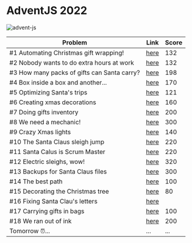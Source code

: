 # AdventJS 2022

![advent-js](https://user-images.githubusercontent.com/94259578/205131298-f8a55888-6bd6-4445-af8d-4dbb7af3236b.png)

| Problem                                     | Link                                                                               | Score |
| ------------------------------------------- | ---------------------------------------------------------------------------------- | ----- |
| #1 Automating Christmas gift wrapping!      | [here](https://github.com/PChaparro/adventjs-2022/blob/main/challenge-01/index.js) | 132   |
| #2 Nobody wants to do extra hours at work   | [here](https://github.com/PChaparro/adventjs-2022/blob/main/challenge-02/index.js) | 132   |
| #3 How many packs of gifts can Santa carry? | [here](https://github.com/PChaparro/adventjs-2022/blob/main/challenge-03/index.js) | 198   |
| #4 Box inside a box and another...          | [here](https://github.com/PChaparro/adventjs-2022/blob/main/challenge-04/index.js) | 170   |
| #5 Optimizing Santa's trips                 | [here](https://github.com/PChaparro/adventjs-2022/blob/main/challenge-05/index.js) | 121   |
| #6 Creating xmas decorations                | [here](https://github.com/PChaparro/adventjs-2022/blob/main/challenge-06/index.js) | 160   |
| #7 Doing gifts inventory                    | [here](https://github.com/PChaparro/adventjs-2022/blob/main/challenge-07/index.js) | 200   |
| #8 We need a mechanic!                      | [here](https://github.com/PChaparro/adventjs-2022/blob/main/challenge-08/index.js) | 300   |
| #9 Crazy Xmas lights                        | [here](https://github.com/PChaparro/adventjs-2022/blob/main/challenge-09/index.js) | 140   |
| #10 The Santa Claus sleigh jump             | [here](https://github.com/PChaparro/adventjs-2022/blob/main/challenge-10/index.js) | 220   |
| #11 Santa Calus is Scrum Master             | [here](https://github.com/PChaparro/adventjs-2022/blob/main/challenge-11/index.js) | 220   |
| #12 Electric sleighs, wow!                  | [here](https://github.com/PChaparro/adventjs-2022/blob/main/challenge-12/index.js) | 320   |
| #13 Backups for Santa Claus files           | [here](https://github.com/PChaparro/adventjs-2022/blob/main/challenge-13/index.js) | 300   |
| #14 The best path                           | [here](https://github.com/PChaparro/adventjs-2022/blob/main/challenge-14/index.js) | 100   |
| #15 Decorating the Christmas tree           | [here](https://github.com/PChaparro/adventjs-2022/blob/main/challenge-15/index.js) | 80    |
| #16 Fixing Santa Clau's letters             | [here](https://github.com/PChaparro/adventjs-2022/blob/main/challenge-16/index.js) |       |
| #17 Carrying gifts in bags                  | [here](https://github.com/PChaparro/adventjs-2022/blob/main/challenge-17/index.js) | 100   |
| #18 We ran out of ink                       | [here](https://github.com/PChaparro/adventjs-2022/blob/main/challenge-18/index.js) | 200   |
| Tomorrow ⏰...                              | ...                                                                                | ...   |
